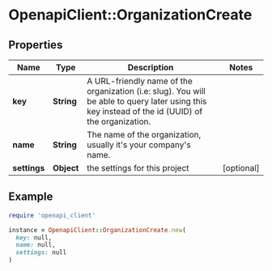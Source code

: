 # OpenapiClient::OrganizationCreate

## Properties

| Name | Type | Description | Notes |
| ---- | ---- | ----------- | ----- |
| **key** | **String** | A URL-friendly name of the organization (i.e: slug). You will be able to query later using this key instead of the id (UUID) of the organization. |  |
| **name** | **String** | The name of the organization, usually it&#39;s your company&#39;s name. |  |
| **settings** | **Object** | the settings for this project | [optional] |

## Example

```ruby
require 'openapi_client'

instance = OpenapiClient::OrganizationCreate.new(
  key: null,
  name: null,
  settings: null
)
```

